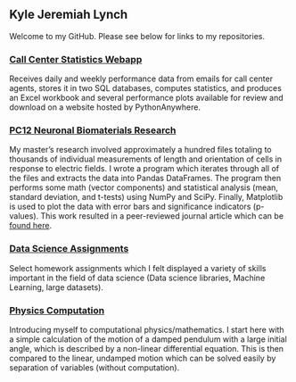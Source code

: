 ## Kyle Jeremiah Lynch

Welcome to my GitHub. Please see below for links to my repositories.

### [Call Center Statistics Webapp](https://kylejlynch.github.io/UMRF/)
Receives daily and weekly performance data from emails for call center agents, stores it in two SQL databases, computes statistics, and produces an Excel workbook and several performance plots available for review and download on a website hosted by PythonAnywhere.

### [PC12 Neuronal Biomaterials Research](https://kylejlynch.github.io/PC12/)
My master’s research involved approximately a hundred files totaling to thousands of individual measurements of length and orientation of cells in response to electric fields. I wrote a program which iterates through all of the files and extracts the data into Pandas DataFrames. The program then performs some math (vector components) and statistical analysis (mean, standard deviation, and t-tests) using NumPy and SciPy. Finally, Matplotlib is used to plot the data with error bars and significance indicators (p-values). This work resulted in a peer-reviewed journal article which can be [found here](http://www.mdpi.com/2079-4983/9/2/30/htm).

### [Data Science Assignments](https://kylejlynch.github.io/Assignments/)
Select homework assignments which I felt displayed a variety of skills important in the field of data science (Data science libraries, Machine Learning, large datasets).

### [Physics Computation](https://github.com/kylejlynch/Physics)  
Introducing myself to computational physics/mathematics. I start here with a simple calculation of the motion of a damped pendulum with a large initial angle, which is described by a non-linear differential equation. This is then compared to the linear, undamped motion which can be solved easily by separation of variables (without computation).
